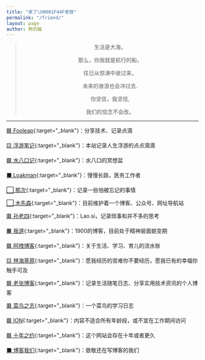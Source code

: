 ```yaml
---
title: "来了\U0001F44F老铁"
permalink: "/friend/"
layout: page
author: 熊的猫
---
```


<style>blockquote p{text-align:center!important}.fl{width:33%;text-align:center;float:left}</style>

> 生活是大海，
> 
> 那么，你我就是航行的船，
> 
> 往日从惊涛中驶过来，
> 
> 未来的骇浪也会冲过去.
> 
> 你坚信，我坚信,
> 
> 我们的信念不会改。

------------

[🟦 Fooleap](https://blog.fooleap.org/){:target="_blank"}：分享技术、记录点滴

[🟨 浮游笔记](https://fffou.com/){:target="_blank"}：本站记录人生浮游的点点滴滴

[🟪 水八口记](https://blog.shuiba.co/){:target="_blank"}：水八口的冥想盆

[⬛ Loakman](https://mmcl.net){:target="_blank"}：慢慢长路，医务工作者

[⬜ 那次](https://na.ci/){:target="_blank"}：记录一些怕被忘记的事情

[⬜ 木先森](http://www.meizg.cn/){:target="_blank"}：目前维护着一个博客、公众号、网址导航站

[🟥 孙老四](http://lao.si/){:target="_blank"}：Lao.si，记录琐事和并不多的思考

[🟧 我道](http://1900.live/){:target="_blank"}：1900的博客，目前处于精神层面蜕变期

[🟩 阿拽博客](https://azhuai.com/){:target="_blank"}：关于生活、学习、育儿的流水账

[🟨 林海草原](https://lhcy.org/){:target="_blank"}：愿我经历的苦难你不要经历，愿我已有的幸福你触手可及

[🟦 老张博客](https://zhangbo.org/){:target="_blank"}：记录生活随笔日志、分享实用技术资讯的个人博客

[🟥 菜鸟之志](http://loonlog.com/){:target="_blank"}：一个菜鸟的学习日志

[🟩 ION](https://zooo.io/){:target="_blank"}：内容不适合所有年龄段，或不宜在工作期间访问

[🟪 十年之约](https://www.foreverblog.cn/){:target="_blank"}：这个网站会存在十年或者更久

[⬛ 博客我们](https://blogwe.com/){:target="_blank"}：致敬还在写博客的我们
